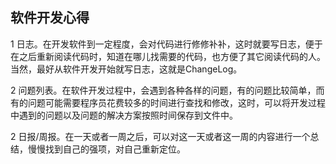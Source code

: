 ## 软件开发心得

1 日志。在开发软件到一定程度，会对代码进行修修补补，这时就要写日志，便于在之后重新阅读代码时，知道在哪儿找需要的代码，也方便了其它阅读代码的人。当然，最好从软件开发开始就写日志，这就是ChangeLog。

2 问题列表。在软件开发过程中，会遇到各种各样的问题，有的问题比较简单，而有的问题可能需要程序员花费较多的时间进行查找和修改，这时，可以将开发过程中遇到的问题以及问题的解决方案按照时间保存到文件中。

2 日报/周报。在一天或者一周之后，可以对这一天或者这一周的内容进行一个总结，慢慢找到自己的强项，对自己重新定位。
